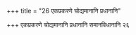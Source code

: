 +++
title = "26 एकप्रकरणे चोद्यमानानि प्रधानानि"

+++
एकप्रकरणे चोद्यमानानि प्रधानानि समानविधानानि २६